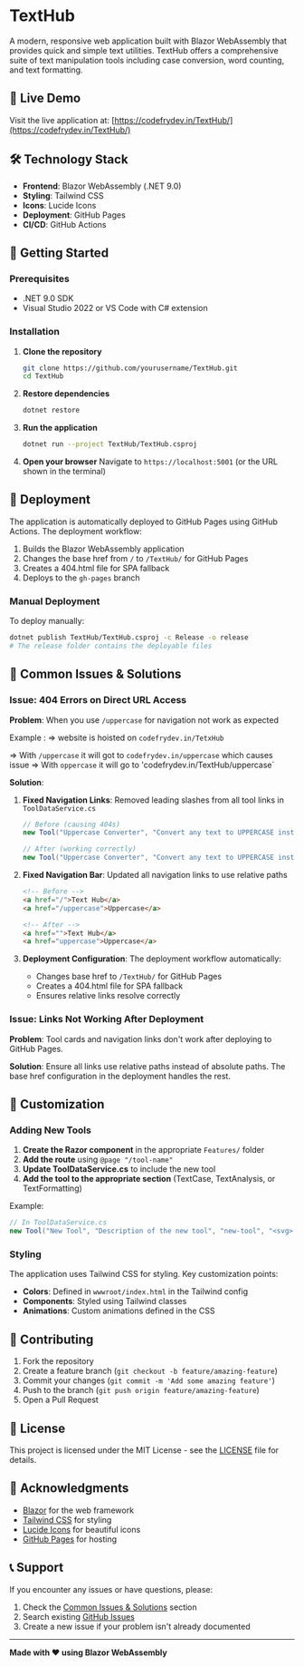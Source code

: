 # TextHub

A modern, responsive web application built with Blazor WebAssembly that provides quick and simple text utilities. TextHub offers a comprehensive suite of text manipulation tools including case conversion, word counting, and text formatting.


## 🚀 Live Demo

Visit the live application at: [https://codefrydev.in/TextHub/](https://codefrydev.in/TextHub/)

## 🛠️ Technology Stack

- **Frontend**: Blazor WebAssembly (.NET 9.0)
- **Styling**: Tailwind CSS
- **Icons**: Lucide Icons
- **Deployment**: GitHub Pages
- **CI/CD**: GitHub Actions

## 🚀 Getting Started

### Prerequisites

- .NET 9.0 SDK
- Visual Studio 2022 or VS Code with C# extension

### Installation

1. **Clone the repository**
   ```bash
   git clone https://github.com/yourusername/TextHub.git
   cd TextHub
   ```

2. **Restore dependencies**
   ```bash
   dotnet restore
   ```

3. **Run the application**
   ```bash
   dotnet run --project TextHub/TextHub.csproj
   ```

4. **Open your browser**
   Navigate to `https://localhost:5001` (or the URL shown in the terminal)

## 🚀 Deployment

The application is automatically deployed to GitHub Pages using GitHub Actions. The deployment workflow:

1. Builds the Blazor WebAssembly application
2. Changes the base href from `/` to `/TextHub/` for GitHub Pages
3. Creates a 404.html file for SPA fallback
4. Deploys to the `gh-pages` branch

### Manual Deployment

To deploy manually:

```bash
dotnet publish TextHub/TextHub.csproj -c Release -o release
# The release folder contains the deployable files
```

## 🐛 Common Issues & Solutions

### Issue: 404 Errors on Direct URL Access

**Problem**: When you use `/uppercase` for navigation not work as expected

Example : 
=> website is hoisted on `codefrydev.in/TetxHub`

=> With `/uppercase` it will got to `codefrydev.in/uppercase` which causes issue
=> With `oppercase` it will go to 'codefrydev.in/TextHub/uppercase`

**Solution**: 
1. **Fixed Navigation Links**: Removed leading slashes from all tool links in `ToolDataService.cs`
   ```csharp
   // Before (causing 404s)
   new Tool("Uppercase Converter", "Convert any text to UPPERCASE instantly", "/uppercase", "...")
   
   // After (working correctly)
   new Tool("Uppercase Converter", "Convert any text to UPPERCASE instantly", "uppercase", "...")
   ```

2. **Fixed Navigation Bar**: Updated all navigation links to use relative paths
   ```html
   <!-- Before -->
   <a href="/">Text Hub</a>
   <a href="/uppercase">Uppercase</a>
   
   <!-- After -->
   <a href="">Text Hub</a>
   <a href="uppercase">Uppercase</a>
   ```

3. **Deployment Configuration**: The deployment workflow automatically:
   - Changes base href to `/TextHub/` for GitHub Pages
   - Creates a 404.html file for SPA fallback
   - Ensures relative links resolve correctly

### Issue: Links Not Working After Deployment

**Problem**: Tool cards and navigation links don't work after deploying to GitHub Pages.

**Solution**: Ensure all links use relative paths instead of absolute paths. The base href configuration in the deployment handles the rest.

## 🎨 Customization

### Adding New Tools

1. **Create the Razor component** in the appropriate `Features/` folder
2. **Add the route** using `@page "/tool-name"`
3. **Update ToolDataService.cs** to include the new tool
4. **Add the tool to the appropriate section** (TextCase, TextAnalysis, or TextFormatting)

Example:
```csharp
// In ToolDataService.cs
new Tool("New Tool", "Description of the new tool", "new-tool", "<svg>...</svg>")
```

### Styling

The application uses Tailwind CSS for styling. Key customization points:

- **Colors**: Defined in `wwwroot/index.html` in the Tailwind config
- **Components**: Styled using Tailwind classes
- **Animations**: Custom animations defined in the CSS

## 🤝 Contributing

1. Fork the repository
2. Create a feature branch (`git checkout -b feature/amazing-feature`)
3. Commit your changes (`git commit -m 'Add some amazing feature'`)
4. Push to the branch (`git push origin feature/amazing-feature`)
5. Open a Pull Request

## 📝 License

This project is licensed under the MIT License - see the [LICENSE](LICENSE) file for details.

## 🙏 Acknowledgments

- [Blazor](https://blazor.net/) for the web framework
- [Tailwind CSS](https://tailwindcss.com/) for styling
- [Lucide Icons](https://lucide.dev/) for beautiful icons
- [GitHub Pages](https://pages.github.com/) for hosting

## 📞 Support

If you encounter any issues or have questions, please:

1. Check the [Common Issues & Solutions](#-common-issues--solutions) section
2. Search existing [GitHub Issues](https://github.com/codefrydev/TextHub/issues)
3. Create a new issue if your problem isn't already documented

---

**Made with ❤️ using Blazor WebAssembly**
